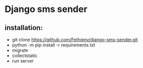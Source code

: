 # Django sms sender


## installation:

- git clone https://github.com/Fethienv/django-sms-sender.git
- python -m pip install -r requirements.txt
- migrate
- collectstatic
- run server

